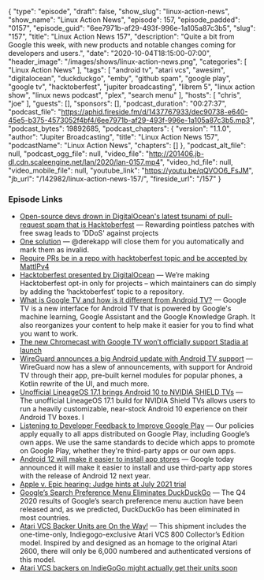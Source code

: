 {
  "type": "episode",
  "draft": false,
  "show_slug": "linux-action-news",
  "show_name": "Linux Action News",
  "episode": 157,
  "episode_padded": "0157",
  "episode_guid": "6ee7971b-af29-493f-996e-1a105a87c3b5",
  "slug": "157",
  "title": "Linux Action News 157",
  "description": "Quite a bit from Google this week, with new products and notable changes coming for developers and users.",
  "date": "2020-10-04T18:15:00-07:00",
  "header_image": "/images/shows/linux-action-news.png",
  "categories": [
    "Linux Action News"
  ],
  "tags": [
    "android tv",
    "atari vcs",
    "awesim",
    "digitalocean",
    "duckduckgo",
    "emby",
    "github spam",
    "google play",
    "google tv",
    "hacktoberfest",
    "jupiter broadcasting",
    "librem 5",
    "linux action show",
    "linux news podcast",
    "plex",
    "search menu"
  ],
  "hosts": [
    "chris",
    "joe"
  ],
  "guests": [],
  "sponsors": [],
  "podcast_duration": "00:27:37",
  "podcast_file": "https://aphid.fireside.fm/d/1437767933/dec90738-e640-45e5-b375-4573052f4bf4/6ee7971b-af29-493f-996e-1a105a87c3b5.mp3",
  "podcast_bytes": 19892685,
  "podcast_chapters": {
    "version": "1.1.0",
    "author": "Jupiter Broadcasting",
    "title": "Linux Action News 157",
    "podcastName": "Linux Action News",
    "chapters": []
  },
  "podcast_alt_file": null,
  "podcast_ogg_file": null,
  "video_file": "http://201406.jb-dl.cdn.scaleengine.net/lan/2020/lan-0157.mp4",
  "video_hd_file": null,
  "video_mobile_file": null,
  "youtube_link": "https://youtu.be/qQVOO6_FsJM",
  "jb_url": "/142982/linux-action-news-157/",
  "fireside_url": "/157"
}


### Episode Links

  * [Open-source devs drown in DigitalOcean's latest tsunami of pull-request spam that is Hacktoberfest](https://www.theregister.com/2020/10/01/digitalocean_hacktoberfest_pull_request_spam/ "Open-source devs drown in DigitalOcean's latest tsunami of pull-request spam that is Hacktoberfest") — Rewarding pointless patches with free swag leads to 'DDoS' against projects
  * [One solution](https://twitter.com/alexellisuk/status/1311586153301237761 "One solution") — @derekapp will close them for you automatically and mark them as invalid.
  * [Require PRs be in a repo with hacktoberfest topic and be accepted by MattIPv4](https://github.com/digitalocean/hacktoberfest/pull/596 "Require PRs be in a repo with hacktoberfest topic and be accepted by MattIPv4")
  * [Hacktoberfest presented by DigitalOcean](https://hacktoberfest.digitalocean.com/hacktoberfest-update "Hacktoberfest presented by DigitalOcean") — We’re making Hacktoberfest opt-in only for projects – which maintainers can do simply by adding the ‘hacktoberfest’ topic to a repository.
  * [What is Google TV and how is it different from Android TV?](https://www.androidcentral.com/what-google-tv "What is Google TV and how is it different from Android TV?") — Google TV is a new interface for Android TV that is powered by Google's machine learning, Google Assistant and the Google Knowledge Graph. It also reorganizes your content to help make it easier for you to find what you want to work.
  * [The new Chromecast with Google TV won’t officially support Stadia at launch](https://www.theverge.com/2020/9/30/21492682/new-chromecast-google-tv-stadia-support-launch "The new Chromecast with Google TV won’t officially support Stadia at launch")
  * [WireGuard announces a big Android update with Android TV support](https://www.xda-developers.com/wireguard-project-announces-big-android-update-android-tv-support-more-modern-code-api-third-party-apps/ "WireGuard announces a big Android update with Android TV support") — WireGuard now has a slew of announcements, with support for Android TV through their app, pre-built kernel modules for popular phones, a Kotlin rewrite of the UI, and much more.
  * [Unofficial LineageOS 17.1 brings Android 10 to NVIDIA SHIELD TVs](https://www.xda-developers.com/unofficial-lineageos-17-1-brings-android-10-to-nvidia-shield-tvs/ "Unofficial LineageOS 17.1 brings Android 10 to NVIDIA SHIELD TVs") — The unofficial LineageOS 17.1 build for NVIDIA Shield TVs allows users to run a heavily customizable, near-stock Android 10 experience on their Android TV boxes. I
  * [Listening to Developer Feedback to Improve Google Play](https://android-developers.googleblog.com/2020/09/listening-to-developer-feedback-to.html "Listening to Developer Feedback to Improve Google Play") — Our policies apply equally to all apps distributed on Google Play, including Google’s own apps. We use the same standards to decide which apps to promote on Google Play, whether they're third-party apps or our own apps. 
  * [Android 12 will make it easier to install app stores](https://venturebeat.com/2020/09/28/google-epic-response-android-12-app-stores/ "Android 12 will make it easier to install app stores") — Google today announced it will make it easier to install and use third-party app stores with the release of Android 12 next year.
  * [Apple v. Epic hearing: Judge hints at July 2021 trial](https://edition.cnn.com/2020/09/28/tech/apple-fortnite-epic-hearing/index.html "Apple v. Epic hearing: Judge hints at July 2021 trial")
  * [Google’s Search Preference Menu Eliminates DuckDuckGo](https://spreadprivacy.com/search-preference-menu-duckduckgo-elimination/ "Google’s Search Preference Menu Eliminates DuckDuckGo") — The Q4 2020 results of Google’s search preference menu auction have been released and, as we predicted, DuckDuckGo has been eliminated in most countries.
  * [Atari VCS Backer Units are On the Way!](https://medium.com/@atarivcs/atari-vcs-backer-units-are-on-the-way-fe87b5cede93 "Atari VCS Backer Units are On the Way!") — This shipment includes the one-time-only, Indiegogo-exclusive Atari VCS 800 Collector’s Edition model. Inspired by and designed as an homage to the original Atari 2600, there will only be 6,000 numbered and authenticated versions of this model.
  * [Atari VCS backers on IndieGoGo might actually get their units soon](https://www.gamingonlinux.com/2020/09/atari-vcs-backers-on-indiegogo-might-actually-get-their-units-soon "Atari VCS backers on IndieGoGo might actually get their units soon")


